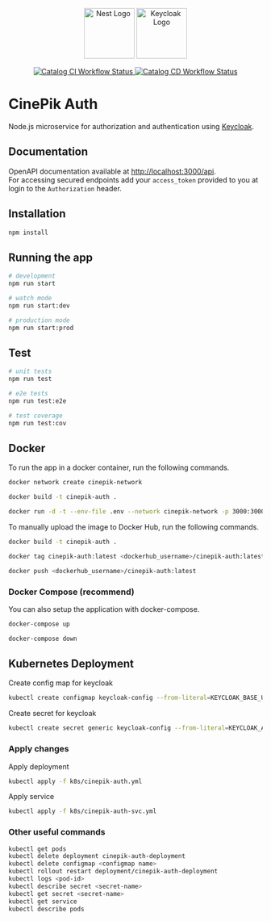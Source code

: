 <p align="center">
  <a href="http://nestjs.com/" target="blank"><img src="https://nestjs.com/img/logo-small.svg" width="100" alt="Nest Logo" /></a>
  <a href="https://www.keycloak.org/" target="blank"><img src="https://www.keycloak.org/resources/images/icon.svg" width="100" alt="Keycloak Logo" /></a>
</p>

<p align="center">
  <a href="https://github.com/CinePik/auth/actions/workflows/ci.yml" target="_blank">
    <img src="https://github.com/CinePik/auth/actions/workflows/ci.yml/badge.svg" alt="Catalog CI Workflow Status" />
  </a>
  <a href="https://github.com/CinePik/auth/actions/workflows/cd.yml" target="_blank">
    <img src="https://github.com/CinePik/auth/actions/workflows/cd.yml/badge.svg" alt="Catalog CD Workflow Status" />
  </a>
</p>

# CinePik Auth

Node.js microservice for authorization and authentication using [Keycloak](https://www.keycloak.org/).

## Documentation
OpenAPI documentation available at [http://localhost:3000/api](http://localhost:3000/api).  
For accessing secured endpoints add your `access_token` provided to you at login to the `Authorization` header.

## Installation

```bash
npm install
```

## Running the app

```bash
# development
npm run start

# watch mode
npm run start:dev

# production mode
npm run start:prod
```

## Test

```bash
# unit tests
npm run test

# e2e tests
npm run test:e2e

# test coverage
npm run test:cov
```

## Docker

To run the app in a docker container, run the following commands.

```bash
docker network create cinepik-network

docker build -t cinepik-auth .

docker run -d -t --env-file .env --network cinepik-network -p 3000:3000 cinepik-auth
```

To manually upload the image to Docker Hub, run the following commands.

```bash
docker build -t cinepik-auth .

docker tag cinepik-auth:latest <dockerhub_username>/cinepik-auth:latest

docker push <dockerhub_username>/cinepik-auth:latest
```

### Docker Compose (recommend)

You can also setup the application with docker-compose.

```bash
docker-compose up

docker-compose down
```

## Kubernetes Deployment

Create config map for keycloak

```bash
kubectl create configmap keycloak-config --from-literal=KEYCLOAK_BASE_URL="http://cinepik-keycloak" --from-literal=KEYCLOAK_CLIENT_ID="nest-auth" --from-literal=KEYCLOAK_PORT=8080 --from-literal=KEYCLOAK_REALM="cinepik"
```

Create secret for keycloak

```bash
kubectl create secret generic keycloak-config --from-literal=KEYCLOAK_ADMIN="admin" --from-literal=KEYCLOAK_ADMIN_PASSWORD="<REPLACE_ME>" --from-literal=KEYCLOAK_CLIENT_SECRET="<REPLACE_ME>" --from-literal=KEYCLOAK_REALM_RSA_PUBLIC_KEY="<REPLACE_ME>"
```

### Apply changes

Apply deployment

```bash
kubectl apply -f k8s/cinepik-auth.yml
```

Apply service

```bash
kubectl apply -f k8s/cinepik-auth-svc.yml
```

### Other useful commands

```bash
kubectl get pods
kubectl delete deployment cinepik-auth-deployment
kubectl delete configmap <configmap name>
kubectl rollout restart deployment/cinepik-auth-deployment
kubectl logs <pod-id>
kubectl describe secret <secret-name>
kubectl get secret <secret-name>
kubectl get service
kubectl describe pods
```
